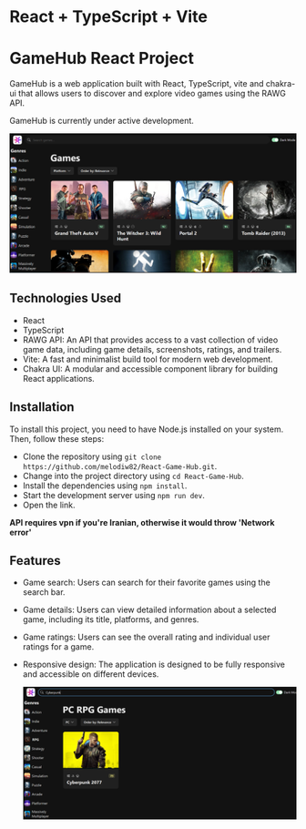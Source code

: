 # React + TypeScript + Vite

<!DOCTYPE html>
<html lang="en">
<head>
  <meta charset="UTF-8">
</head>

<body>
    <h1>GameHub React Project</h1>

<p>GameHub is a web application built with React, TypeScript, vite and chakra-ui that allows users to discover and explore video games using the RAWG API.</p>
<p>GameHub is currently under active development.</p>
<img src="https://github.com/melodiw82/React-Game-Hub/blob/main/public/Screenshot%20(1).png">


<h2>Technologies Used</h2>
  <ul>
    <li>React</li>
    <li>TypeScript</li>
    <li>RAWG API: An API that provides access to a vast collection of video game data, including game details, screenshots, ratings, and trailers.</li>
    <li>Vite: A fast and minimalist build tool for modern web development.</li>
    <li>Chakra UI: A modular and accessible component library for building React applications.</li>
  </ul>
    

<h2>Installation</h2>
  <p>To install this project, you need to have Node.js installed on your system. Then, follow these steps:</p>
  <ul>
    <li>Clone the repository using <code>git clone https://github.com/melodiw82/React-Game-Hub.git</code>.</li>
    <li>Change into the project directory using <code>cd React-Game-Hub</code>.</li>
    <li>Install the dependencies using <code>npm install</code>.</li>
    <li>Start the development server using <code>npm run dev</code>.</li>
    <li>Open the link.</li>
  </ul>
  <b>API requires vpn if you're Iranian, otherwise it would throw 'Network error'</b>


  <h2> Features</h2>

- Game search: Users can search for their favorite games using the search bar.
- Game details: Users can view detailed information about a selected game, including its title, platforms, and genres.
- Game ratings: Users can see the overall rating and individual user ratings for a game.
- Responsive design: The application is designed to be fully responsive and accessible on different devices.

  <img src="https://github.com/melodiw82/React-Game-Hub/blob/main/public/Screenshot%20(2).png">

</body>
</html>
